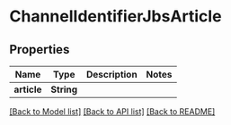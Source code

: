 # ChannelIdentifierJbsArticle

## Properties

Name | Type | Description | Notes
------------ | ------------- | ------------- | -------------
**article** | **String** |  | 

[[Back to Model list]](../README.md#documentation-for-models) [[Back to API list]](../README.md#documentation-for-api-endpoints) [[Back to README]](../README.md)


